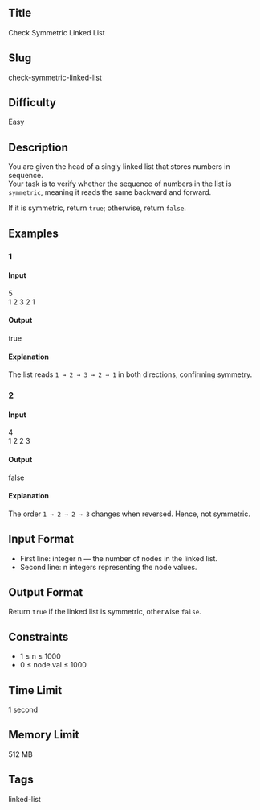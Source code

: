 ## Title  
Check Symmetric Linked List  

## Slug  
check-symmetric-linked-list  

## Difficulty  
Easy  

## Description  

You are given the head of a singly linked list that stores numbers in sequence.  
Your task is to verify whether the sequence of numbers in the list is `symmetric`, meaning it reads the same backward and forward.  

If it is symmetric, return `true`; otherwise, return `false`.  

## Examples  

### 1  

#### Input  
5  
1 2 3 2 1  

#### Output  
true  

#### Explanation  
The list reads `1 → 2 → 3 → 2 → 1` in both directions, confirming symmetry.  

### 2  

#### Input  
4  
1 2 2 3  

#### Output  
false  

#### Explanation  
The order `1 → 2 → 2 → 3` changes when reversed. Hence, not symmetric.  

## Input Format  
- First line: integer n — the number of nodes in the linked list.  
- Second line: n integers representing the node values.  

## Output Format  
Return `true` if the linked list is symmetric, otherwise `false`.  

## Constraints  
- 1 ≤ n ≤ 1000  
- 0 ≤ node.val ≤ 1000  

## Time Limit  
1 second  

## Memory Limit  
512 MB  

## Tags  
linked-list
